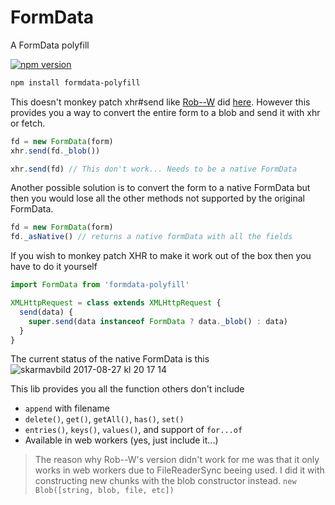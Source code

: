 # FormData
A FormData polyfill


[![npm version][npm-image]][npm-url]

```bash
npm install formdata-polyfill
```

This doesn't monkey patch xhr#send like [Rob--W](https://github.com/Rob--W) did [here](https://gist.github.com/Rob--W/8b5adedd84c0d36aba64).
However this provides you a way to convert the entire form to a blob and send it with xhr or fetch.
```javascript
fd = new FormData(form)
xhr.send(fd._blob())

xhr.send(fd) // This don't work... Needs to be a native FormData
```

Another possible solution is to convert the form to a native FormData but then you would lose all the other methods not supported by the original FormData.
```javascript
fd = new FormData(form)
fd._asNative() // returns a native formData with all the fields
```

If you wish to monkey patch XHR to make it work out of the box
then you have to do it yourself
```js
import FormData from 'formdata-polyfill'

XMLHttpRequest = class extends XMLHttpRequest {
  send(data) {
    super.send(data instanceof FormData ? data._blob() : data)
  }
}
```

The current status of the native FormData is this
![skarmavbild 2017-08-27 kl 20 17 14](https://user-images.githubusercontent.com/1148376/29752796-b5ef2e3a-8b64-11e7-8fea-24c80fc2d5b6.png)


This lib provides you all the function others don't include
 - `append` with filename
 - `delete()`, `get()`, `getAll()`, `has()`, `set()`
 - `entries()`, `keys()`, `values()`, and support of `for...of`
 - Available in web workers	(yes, just include it...)


> The reason why Rob--W's version didn't work for me was that it only works in web workers due to FileReaderSync beeing used. I did it with constructing new chunks with the blob constructor instead. `new Blob([string, blob, file, etc])`

  [npm-image]: https://img.shields.io/npm/v/formdata-polyfill.svg?style=flat-square
  [npm-url]: https://www.npmjs.com/package/formdata-polyfill
